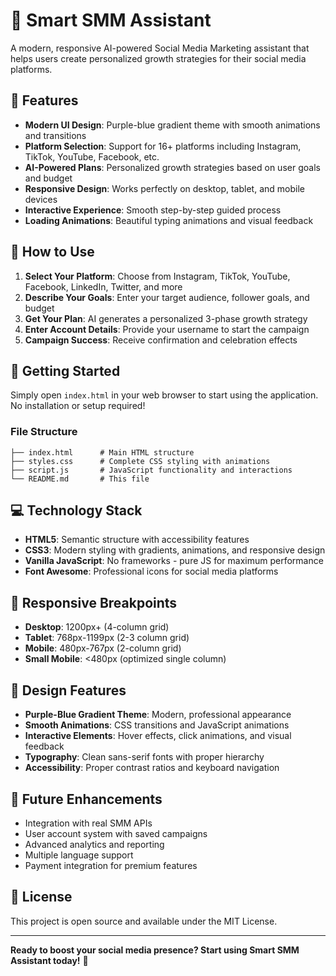 # 🚀 Smart SMM Assistant

A modern, responsive AI-powered Social Media Marketing assistant that helps users create personalized growth strategies for their social media platforms.

## 🌟 Features

- **Modern UI Design**: Purple-blue gradient theme with smooth animations and transitions
- **Platform Selection**: Support for 16+ platforms including Instagram, TikTok, YouTube, Facebook, etc.
- **AI-Powered Plans**: Personalized growth strategies based on user goals and budget
- **Responsive Design**: Works perfectly on desktop, tablet, and mobile devices
- **Interactive Experience**: Smooth step-by-step guided process
- **Loading Animations**: Beautiful typing animations and visual feedback

## 🎯 How to Use

1. **Select Your Platform**: Choose from Instagram, TikTok, YouTube, Facebook, LinkedIn, Twitter, and more
2. **Describe Your Goals**: Enter your target audience, follower goals, and budget
3. **Get Your Plan**: AI generates a personalized 3-phase growth strategy
4. **Enter Account Details**: Provide your username to start the campaign
5. **Campaign Success**: Receive confirmation and celebration effects

## 🚀 Getting Started

Simply open `index.html` in your web browser to start using the application. No installation or setup required!

### File Structure
```
├── index.html      # Main HTML structure
├── styles.css      # Complete CSS styling with animations
├── script.js       # JavaScript functionality and interactions
└── README.md       # This file
```

## 💻 Technology Stack

- **HTML5**: Semantic structure with accessibility features
- **CSS3**: Modern styling with gradients, animations, and responsive design
- **Vanilla JavaScript**: No frameworks - pure JS for maximum performance
- **Font Awesome**: Professional icons for social media platforms

## 📱 Responsive Breakpoints

- **Desktop**: 1200px+ (4-column grid)
- **Tablet**: 768px-1199px (2-3 column grid)
- **Mobile**: 480px-767px (2-column grid)
- **Small Mobile**: <480px (optimized single column)

## 🎨 Design Features

- **Purple-Blue Gradient Theme**: Modern, professional appearance
- **Smooth Animations**: CSS transitions and JavaScript animations
- **Interactive Elements**: Hover effects, click animations, and visual feedback
- **Typography**: Clean sans-serif fonts with proper hierarchy
- **Accessibility**: Proper contrast ratios and keyboard navigation

## 🚀 Future Enhancements

- Integration with real SMM APIs
- User account system with saved campaigns
- Advanced analytics and reporting
- Multiple language support
- Payment integration for premium features

## 📄 License

This project is open source and available under the MIT License.

---

**Ready to boost your social media presence? Start using Smart SMM Assistant today!** 🎯 
